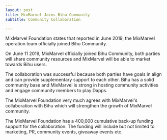 ```yaml
---
layout: post
title: MixMarvel Joins Bihu Community
subtitle: Community Collaboration 

---
```


MixMarvel Foundation states that reported in June 2019, the MixMarvel operation team officially joined Bihu Community. 

On June 11 2019, MixMarvel officially joined Bihu Community, both parties will share community resources and MixMarvel will be able to market towards Bihu users.

The collaboration was successful because both parties have goals in align and can provide supplementary support to each other. Bihu has a solid community base and MixMarvel is strong in hosting community activities and engage community members to play Dapps.  

The MixMarvel Foundation very much agrees with MixMarvel's collaboration with Bihu which will strengthen the growth of MixMarvel community. 

The MixMarvel Foundation has a 400,000 cumulative back-up funding support for the collaboration. The funding will include but not limited to marketing, PR, community events, giveaway events etc.

